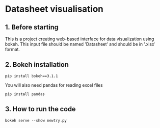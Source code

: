 # Datasheet visualisation

## 1. Before starting
This is a project creating web-based interface for data visualization using bokeh. This input file should be named 'Datasheet' and should be in '.xlsx' format.

## 2. Bokeh installation 
    pip install bokeh==3.1.1
    
You will also need pandas for reading excel files

    pip install pandas

## 3. How to run the code
    bokeh serve --show newtry.py
